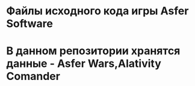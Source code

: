 # Файлы исходного кода игры Asfer Software
# В данном репозитории хранятся данные - Asfer Wars,Alativity Comander
